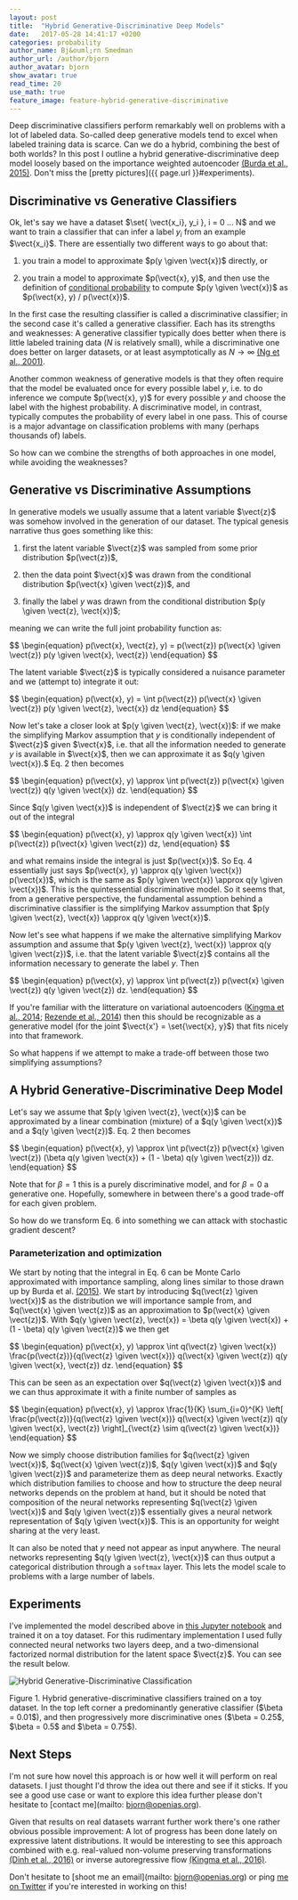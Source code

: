 ```yaml
--- 
layout: post
title:  "Hybrid Generative-Discriminative Deep Models"
date:   2017-05-28 14:41:17 +0200
categories: probability
author_name: Bj&ouml;rn Smedman
author_url: /author/bjorn
author_avatar: bjorn
show_avatar: true
read_time: 20
use_math: true
feature_image: feature-hybrid-generative-discriminative
---
```

Deep discriminative classifiers perform remarkably well on problems with
a lot of labeled data. So-called deep generative models tend to excel when
labeled training data is scarce. Can we do a hybrid, combining the best of both
worlds? In this post I outline a hybrid generative-discriminative deep model
loosely based on the importance weighted autoencoder
[(Burda et al., 2015)](https://arxiv.org/abs/1509.00519). Don't miss the
[pretty pictures]({{ page.url }}#experiments).

<p class="math" style="display: none;">
$$
\newcommand{\vect}[1]{\boldsymbol{#1}}
\newcommand\given[1][]{\:#1\vert\:}
\newcommand{\KL}[2]{D_{\mathrm{KL}} \left( \left. \left. #1 \right|\right| #2 \right) }
\newcommand{\set}[1]{\{#1\}}
$$
</p>

## Discriminative vs Generative Classifiers

Ok, let's say we have a dataset $\set{ \vect{x_i}, y_i }, i = 0 ... N$ and we
want to train a classifier that can infer a label $y_i$ from an example
$\vect{x_i}$. There are essentially two different ways to go about that:

1. you train a model to approximate $p(y \given \vect{x})$ directly, or

2. you train a model to approximate $p(\vect{x}, y)$, and then use
   the definition of
   [conditional probability](https://en.wikipedia.org/wiki/Conditional_probability)
   to compute $p(y \given \vect{x})$ as $p(\vect{x}, y) / p(\vect{x})$.

In the first case the resulting classifier is called a discriminative classifier;
in the second case it's called a generative classifier. Each has its strengths
and weaknesses: A generative classifier typically does better when there is little
labeled training data ($N$ is relatively small), while a discriminative one does
better on larger datasets, or at least asymptotically as $N \rightarrow \infty$
[(Ng et al., 2001)](https://papers.nips.cc/paper/2020-on-discriminative-vs-generative-classifiers-a-comparison-of-logistic-regression-and-naive-bayes).

Another common weakness of generative models is that they often require that the
model be evaluated once for every possible label $y$, i.e. to do inference we
compute $p(\vect{x}, y)$ for every possible $y$ and choose the label with the
highest probability. A discriminative model, in contrast, typically computes the
probability of every label in one pass. This of course is a major advantage on
classification problems with many (perhaps thousands of) labels.

So how can we combine the strengths of both approaches in one model, while avoiding
the weaknesses?

## Generative vs Discriminative Assumptions

In generative models we usually assume that a latent variable $\vect{z}$ was
somehow involved in the generation of our dataset. The typical genesis narrative
thus goes something like this:

1. first the latent variable $\vect{z}$ was sampled from some prior distribution
   $p(\vect{z})$,

2. then the data point $\vect{x}$ was drawn from the conditional distribution
   $p(\vect{x} \given \vect{z})$, and

3. finally the label $y$ was drawn from the conditional distribution
   $p(y \given \vect{z}, \vect{x})$;

meaning we can write the full joint probability function as:

<p class="math">
$$
\begin{equation}
p(\vect{x}, \vect{z}, y) = p(\vect{z}) p(\vect{x} \given \vect{z})
                           p(y \given \vect{x}, \vect{z})
\end{equation}
$$
</p>

The latent variable $\vect{z}$ is typically considered a nuisance parameter
and we (attempt to) integrate it out:

<p class="math">
$$
\begin{equation}
p(\vect{x}, y) = \int p(\vect{z}) p(\vect{x} \given \vect{z})
                      p(y \given \vect{z}, \vect{x}) dz
\end{equation}
$$
</p>

Now let's take a closer look at $p(y \given \vect{z}, \vect{x})$: if we make
the simplifying Markov assumption that $y$ is conditionally independent of
$\vect{z}$ given $\vect{x}$, i.e. that all the information needed to generate
$y$ is available in $\vect{x}$, then we can approximate it as $q(y \given \vect{x}).$
Eq. 2 then becomes

<p class="math">
$$
\begin{equation}
p(\vect{x}, y) \approx \int p(\vect{z}) p(\vect{x} \given \vect{z})
                            q(y \given \vect{x}) dz.
\end{equation}
$$
</p>

Since $q(y \given \vect{x})$ is independent of $\vect{z}$ we can bring it out of
the integral

<p class="math">
$$
\begin{equation}
p(\vect{x}, y) \approx q(y \given \vect{x})
                       \int p(\vect{z}) p(\vect{x} \given \vect{z}) dz,
\end{equation}
$$
</p>

and what remains inside the integral is just $p(\vect{x})$. So Eq. 4 essentially
just says $p(\vect{x}, y) \approx q(y \given \vect{x}) p(\vect{x})$, which is the
same as $p(y \given \vect{x}) \approx q(y \given \vect{x})$. This is the
quintessential discriminative model. So it seems that, from a generative
perspective, the fundamental assumption behind a discriminative classifier is
the simplifying Markov assumption that
$p(y \given \vect{z}, \vect{x}) \approx q(y \given \vect{x})$.

Now let's see what happens if we make the alternative simplifying Markov assumption and
assume that $p(y \given \vect{z}, \vect{x}) \approx q(y \given \vect{z})$, i.e. that
the latent variable $\vect{z}$ contains all the information necessary to generate
the label $y$. Then

<p class="math">
$$
\begin{equation}
p(\vect{x}, y) \approx \int p(\vect{z}) p(\vect{x} \given \vect{z})
                            q(y \given \vect{z}) dz.
\end{equation}
$$
</p>

If you're familiar with the litterature on variational autoencoders
([Kingma et al., 2014](https://arxiv.org/abs/1312.6114);
 [Rezende et al., 2014](https://arxiv.org/abs/1401.4082)) then this
should be recognizable as a generative model (for the joint
$\vect{x'} = \set{\vect{x}, y}$) that fits nicely into that
framework.

So what happens if we attempt to make a trade-off between those two
simplifying assumptions?

## A Hybrid Generative-Discriminative Deep Model

Let's say we assume that
$p(y \given \vect{z}, \vect{x})$ can be approximated by a linear
combination (mixture) of a $q(y \given \vect{x})$ and a
$q(y \given \vect{z})$. Eq. 2 then becomes

<p class="math">
$$
\begin{equation}
p(\vect{x}, y) \approx \int p(\vect{z}) p(\vect{x} \given \vect{z})
                            (\beta q(y \given \vect{x}) +
                            (1 - \beta) q(y \given \vect{z})) dz.
\end{equation}
$$
</p>

Note that for $\beta = 1$ this is a purely discriminative model, and
for $\beta = 0$ a generative one. Hopefully, somewhere in between there's
a good trade-off for each given problem.

So how do we transform Eq. 6 into something we can attack with
stochastic gradient descent?

### Parameterization and optimization

We start by noting that the integral in Eq. 6 can be Monte Carlo approximated with
importance sampling, along lines similar to those drawn up by Burda et al.
[(2015)](https://arxiv.org/abs/1509.00519). We start by introducing
$q(\vect{z} \given \vect{x})$ as the distribution we will importance sample from, and
$q(\vect{x} \given \vect{z})$ as an approximation to $p(\vect{x} \given \vect{z})$.
With $q(y \given \vect{z}, \vect{x}) = \beta q(y \given \vect{x}) +
(1 - \beta) q(y \given \vect{z})$ we then get

<p class="math">
$$
\begin{equation}
p(\vect{x}, y) \approx \int q(\vect{z} \given \vect{x})
                            \frac{p(\vect{z})}{q(\vect{z} \given \vect{x})}
                            q(\vect{x} \given \vect{z})
                            q(y \given \vect{x}, \vect{z}) dz.
\end{equation}
$$
</p>

This can be seen as an expectation over $q(\vect{z} \given \vect{x})$
and we can thus approximate it with a finite number of samples as

<p class="math">
$$
\begin{equation}
p(\vect{x}, y) \approx \frac{1}{K}
                           \sum_{i=0}^{K} \left[
                               \frac{p(\vect{z})}{q(\vect{z} \given \vect{x})}
                               q(\vect{x} \given \vect{z})
                               q(y \given \vect{x}, \vect{z})
                           \right]_{\vect{z} \sim q(\vect{z} \given \vect{x})}
\end{equation}
$$
</p>

Now we simply choose distribution families for $q(\vect{z} \given \vect{x})$,
$q(\vect{x} \given \vect{z})$, $q(y \given \vect{x})$ and $q(y \given \vect{z})$
and parameterize them as deep neural networks. Exactly which distribution families
to choose and how to structure the deep neural networks depends on the
problem at hand, but it should be noted that composition of the neural networks
representing $q(\vect{z} \given \vect{x})$ and $q(y \given \vect{z})$ 
essentially gives a neural network representation of $q(y \given \vect{x})$.
This is an opportunity for weight sharing at the very least.

It can also be noted that $y$ need not appear as input anywhere.
The neural networks representing
$q(y \given \vect{z}, \vect{x})$ can thus output a categorical distribution through a
`softmax` layer. This lets the model scale to problems with a large number of
labels.

<a name="experiments"/>

## Experiments

I've implemented the model described above in
[this Jupyter notebook](https://github.com/openias/openias.github.io/blob/master/notebooks/hybrid_generative_discriminative.ipynb) and trained it on a toy dataset.
For this rudimentary implementation I used fully connected neural networks two
layers deep, and a two-dimensional factorized normal
distribution for the latent space $\vect{z}$. You can see the result below.

![Hybrid Generative-Discriminative Classification](/img/hybrid-generative-discriminative.png)
<p class="caption">Figure 1. Hybrid generative-discriminative classifiers
trained on a toy dataset. In the top left corner a predominantly generative
classifier ($\beta = 0.01$), and then progressively more discriminative ones
($\beta = 0.25$, $\beta = 0.5$ and $\beta = 0.75$).</p>

## Next Steps

I'm not sure how novel this approach is or how well it will perform on real
datasets. I just thought I'd throw the idea out there and see if it sticks.
If you see a good use case or want to explore this idea further please
don't hesitate to [contact me](mailto: bjorn@openias.org).

Given that results on real datasets warrant further work there's
one rather obvious possible improvement: A lot of progress has been
done lately on expressive latent distributions. It would be interesting to see this
approach combined with e.g. real-valued non-volume preserving transformations
[(Dinh et al., 2016)](https://arxiv.org/abs/1605.08803) or inverse autoregressive
flow [(Kingma et al., 2016)](https://arxiv.org/abs/1606.04934).

Don't hesitate to [shoot me an email](mailto: bjorn@openias.org) or ping
[me on Twitter](http://www.twitter.com/bjornsing) if you're interested in
working on this!
